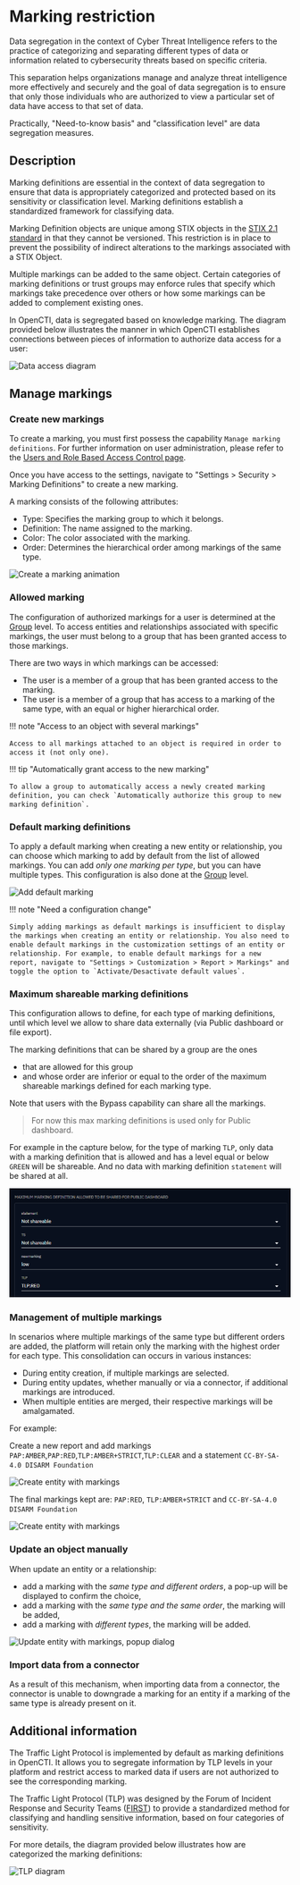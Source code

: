 # Marking restriction

Data segregation in the context of Cyber Threat Intelligence refers to the practice of categorizing and separating different types of data or information related to cybersecurity threats based on specific criteria.

This separation helps organizations manage and analyze threat intelligence more effectively and securely and the goal of data segregation is to ensure that only those individuals who are authorized to view a particular set of data have access to that set of data.

Practically, "Need-to-know basis" and "classification level" are data segregation measures.

## Description

Marking definitions are essential in the context of data segregation to ensure that data is appropriately categorized and protected based on its sensitivity or classification level. Marking definitions establish a standardized framework for classifying data.

Marking Definition objects are unique among STIX objects in the [STIX 2.1 standard](https://docs.oasis-open.org/cti/stix/v2.1/stix-v2.1.html) in that they cannot be versioned. This restriction is in place to prevent the possibility of indirect alterations to the markings associated with a STIX Object.

Multiple markings can be added to the same object. Certain categories of marking definitions or trust groups may enforce rules that specify which markings take precedence over others or how some markings can be added to complement existing ones.

In OpenCTI, data is segregated based on knowledge marking. The diagram provided below illustrates the manner in which OpenCTI establishes connections between pieces of information to authorize data access for a user:

![Data access diagram](assets/data-access-diagram.png)


## Manage markings

### Create new markings

To create a marking, you must first possess the capability `Manage marking definitions`. For further information on user administration, please refer to the [Users and Role Based Access Control page](./users.md).

Once you have access to the settings, navigate to "Settings > Security > Marking Definitions" to create a new marking.

A marking consists of the following attributes:

- Type: Specifies the marking group to which it belongs.
- Definition: The name assigned to the marking.
- Color: The color associated with the marking.
- Order: Determines the hierarchical order among markings of the same type.

![Create a marking animation](assets/create-marking.gif)


### Allowed marking  

The configuration of authorized markings for a user is determined at the [Group](users.md#group-section) level. To access entities and relationships associated with specific markings, the user must belong to a group that has been granted access to those markings.

There are two ways in which markings can be accessed:

- The user is a member of a group that has been granted access to the marking.
- The user is a member of a group that has access to a marking of the same type, with an equal or higher hierarchical order.

!!! note "Access to an object with several markings"

    Access to all markings attached to an object is required in order to access it (not only one).

!!! tip "Automatically grant access to the new marking"

    To allow a group to automatically access a newly created marking definition, you can check `Automatically authorize this group to new marking definition`.


### Default marking definitions

To apply a default marking when creating a new entity or relationship, you can choose which marking to add by default from the list of allowed markings. You can add *only one marking per type*, but you can have multiple types. This configuration is also done at the [Group](users.md#group-section) level.


![Add default marking](assets/default-marking.gif)

!!! note "Need a configuration change"
    
    Simply adding markings as default markings is insufficient to display the markings when creating an entity or relationship. You also need to enable default markings in the customization settings of an entity or relationship. For example, to enable default markings for a new report, navigate to "Settings > Customization > Report > Markings" and toggle the option to `Activate/Desactivate default values`.


### Maximum shareable marking definitions

This configuration allows to define, for each type of marking definitions, until which level
we allow to share data externally (via Public dashboard or file export).

The marking definitions that can be shared by a group are the ones

- that are allowed for this group
- and whose order are inferior or equal to the order of the maximum shareable markings defined for each marking type.

Note that users with the Bypass capability can share all the markings.

> For now this max marking definitions is used only for Public dashboard.

For example in the capture below, for the type of marking `TLP`, only data  with a marking
definition that is allowed and has a level equal or below `GREEN` will be shareable. And no data with marking
definition `statement` will be shared at all.

![Maximum marking definitions shareable](./assets/max-marking-shareable.png)

### Management of multiple markings

In scenarios where multiple markings of the same type but different orders are added, the platform will retain only the marking with the highest order for each type. This consolidation can occurs in various instances:

- During entity creation, if multiple markings are selected.
- During entity updates, whether manually or via a connector, if additional markings are introduced.
- When multiple entities are merged, their respective markings will be amalgamated.

For example:

Create a new report and add markings `PAP:AMBER`,`PAP:RED`,`TLP:AMBER+STRICT`,`TLP:CLEAR` and a statement `CC-BY-SA-4.0 DISARM Foundation`

![Create entity with markings](assets/create-entity-markings.png)

The final markings kept are: `PAP:RED`, `TLP:AMBER+STRICT` and `CC-BY-SA-4.0 DISARM Foundation`

![Create entity with markings](assets/create-entity-marking-filter.png)


### Update an object manually

When update an entity or a relationship:

- add a marking with the *same type and different orders*, a pop-up will be displayed to confirm the choice,
- add a marking with the *same type and the same order*, the marking will be added,
- add a marking with *different types*, the marking will be added.

![Update entity with markings, popup dialog](assets/marking-pop.gif)


### Import data from a connector

As a result of this mechanism, when importing data from a connector, the connector is unable to downgrade a marking for an entity if a marking of the same type is already present on it.


## Additional information

The Traffic Light Protocol is implemented by default as marking definitions in OpenCTI. It allows you to segregate information by TLP levels in your platform and restrict access to marked data if users are not authorized to see the corresponding marking.

The Traffic Light Protocol (TLP) was designed by the Forum of Incident Response and Security Teams ([FIRST](https://www.first.org/tlp/)) to provide a standardized method for classifying and handling sensitive information, based on four categories of sensitivity.

For more details, the diagram provided below illustrates how are categorized the marking definitions:

![TLP diagram](assets/tlp-diagram.png)